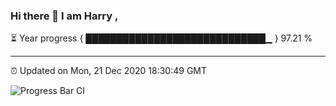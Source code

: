 ### Hi there 👋 I am Harry , 

⏳ Year progress { █████████████████████████████▁ } 97.21 %

---

⏰ Updated on Mon, 21 Dec 2020 18:30:49 GMT

![Progress Bar CI](https://github.com/duykhang68/duykhang68/workflows/Progress%20Bar%20CI/badge.svg)
